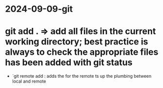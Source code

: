 # 2024-09-09-git 

# git add . => add all files in the current working directory; best practice is always to check the appropriate files has been added with git status

- `git remote add <NAME> <url>: adds the <URL> <NAME> for the remote
ts up the plumbing between local and remote